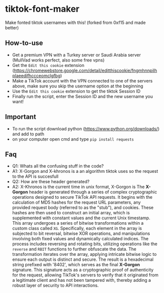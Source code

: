 # tiktok-font-maker
Make fonted tiktok usernames with this! (forked from 0xf15 and made better)

## How-to-use
- Get a premium VPN with a Turkey server or Saudi Arabia server (MullVad works perfect, also some free vpns)
- Get the `Edit this cookie` extension (https://chromewebstore.google.com/detail/editthiscookie/fngmhnnpilhplaeedifhccceomclgfbg)
- Make a TikTok account with the VPN connected to one of the servers above, make sure you skip the username option at the beginning
- Use the `Edit this cookie` extension to get the tiktok Session ID
- Finally run the script, enter the Session ID and the new username you want!

## Important
- To run the script download python (https://www.python.org/downloads/) and add to path
- on your computer open cmd and type `pip install requests`

## Faq
- Q1: Whats all the confusing stuff in the code?
- A1: X-Gorgon and X-khronos is a an algorithm tiktok uses so the request to the API is succesfull
- Q2: How are these header generated?
- A2: X-Khronos is the current time in unix format, X-Gorgon is The **X-Gorgon** header is generated through a series of complex cryptographic operations designed to secure TikTok API requests. It begins with the calculation of MD5 hashes for the request URL parameters, any provided request body (referred to as the "stub"), and cookies. These hashes are then used to construct an initial array, which is supplemented with constant values and the current Unix timestamp. This array undergoes a series of bitwise transformations within a custom class called `XG`. Specifically, each element in the array is subjected to bit reversal, bitwise XOR operations, and manipulations involving both fixed values and dynamically calculated indices. The process includes reversing and rotating bits, utilizing operations like the `reverse` and `RBIT` functions to further obfuscate the data. The transformation iterates over the array, applying intricate bitwise logic to ensure each output is distinct and secure. The result is a hexadecimal string prefixed with '8402', which serves as the final **X-Gorgon** signature. This signature acts as a cryptographic proof of authenticity for the request, allowing TikTok's servers to verify that it originated from a legitimate client and has not been tampered with, thereby adding a robust layer of security to API interactions.
